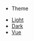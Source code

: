 - Theme
<ul id="theme-selector">
  <li>
    <a href="#" data-theme="simple">Light</a>
  </li>
  <li>
    <a href="#" data-theme="simple-dark">Dark</a>
  </li>
  <li>
    <a href="#" data-theme="vue">Vue</a>
  </li>
</ul>